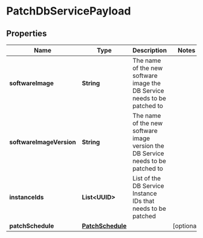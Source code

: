 

# PatchDbServicePayload


## Properties

Name | Type | Description | Notes
------------ | ------------- | ------------- | -------------
**softwareImage** | **String** | The name of the new software image the DB Service needs to be patched to | 
**softwareImageVersion** | **String** | The name of the new software image version the DB Service needs to be patched to | 
**instanceIds** | **List&lt;UUID&gt;** | List of the DB Service Instance IDs that needs to be patched | 
**patchSchedule** | [**PatchSchedule**](PatchSchedule.md) |  |  [optional]



